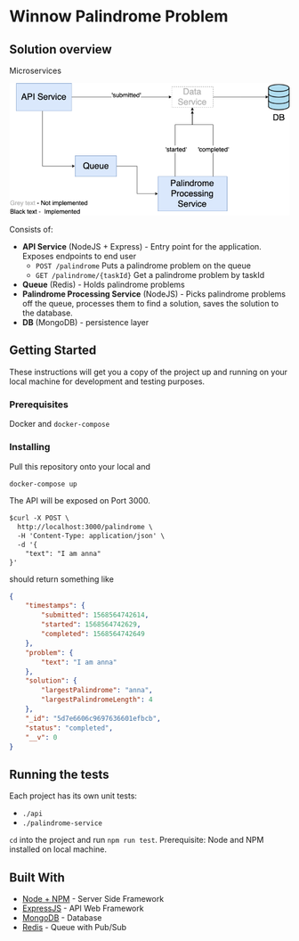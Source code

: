 # Winnow Palindrome Problem 

## Solution overview
Microservices 

![Winner Microservices](./WinnowPalindrome.png)

Consists of:
- __API Service__ (NodeJS + Express) - Entry point for the application. Exposes endpoints to end user
    - `POST /palindrome` Puts a palindrome problem on the queue
    - `GET /palindrome/{taskId}` Get a palindrome problem by taskId 
- __Queue__ (Redis) - Holds palindrome problems 
- __Palindrome Processing Service__ (NodeJS) - Picks palindrome problems off the queue, processes them to find a solution, saves the solution to the database.
- __DB__ (MongoDB) - persistence layer 

## Getting Started

These instructions will get you a copy of the project up and running on your local machine for development and testing purposes.

### Prerequisites

Docker and `docker-compose`

### Installing

Pull this repository onto your local and 

```
docker-compose up
```

The API will be exposed on Port 3000.

```
$curl -X POST \
  http://localhost:3000/palindrome \
  -H 'Content-Type: application/json' \
  -d '{
    "text": "I am anna"
}'
```
should return something like
```json
{
    "timestamps": {
        "submitted": 1568564742614,
        "started": 1568564742629,
        "completed": 1568564742649
    },
    "problem": {
        "text": "I am anna"
    },
    "solution": {
        "largestPalindrome": "anna",
        "largestPalindromeLength": 4
    },
    "_id": "5d7e6606c9697636601efbcb",
    "status": "completed",
    "__v": 0
}
```

## Running the tests

Each project has its own unit tests:
- `./api`  
- `./palindrome-service`

`cd` into the project and run `npm run test`. Prerequisite: Node and NPM installed on local machine.

## Built With

* [Node + NPM](https://nodejs.org/en/) - Server Side Framework
* [ExpressJS](https://expressjs.com/) - API Web Framework
* [MongoDB](https://www.mongodb.com/) - Database
* [Redis](https://redis.io/) - Queue with Pub/Sub
